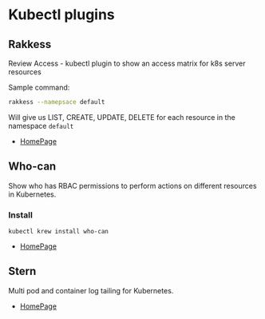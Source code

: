 # Kubectl plugins


## Rakkess

Review Access - kubectl plugin to show an access matrix for k8s server resources

Sample command:

```bash
rakkess --namepsace default
```

Will give us LIST, CREATE, UPDATE, DELETE for each resource in the namespace `default`

* [HomePage](https://github.com/corneliusweig/rakkess)

## Who-can

Show who has RBAC permissions to perform actions on different resources in Kubernetes.

### Install

```
kubectl krew install who-can
```

* [HomePage](https://github.com/aquasecurity/kubectl-who-can)

## Stern

Multi pod and container log tailing for Kubernetes.

* [HomePage](https://github.com/wercker/stern)

